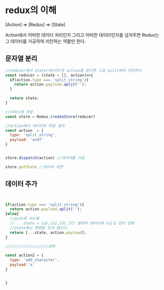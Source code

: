 # redux의 이해

[Action] => [Redux] => [State]

Action에서 어떠한 데이터 처리인지 그리고 어떠한 데이터인지를 넘겨주면 Redux는
그 데이터를 가공하여 리턴하는 역활만 한다.

## 문자열 분리

```javascript
//reducer에서 state(데이터)와 action을 받으면 그걸 split하여 리턴한다
const reducer = (state = [], action)=>{
  if(action.type === 'split_string'){
    return action.payload.aplit('');
  }

  return state;
}

//리덕스에 저장
const store = Redux.createStore(reducer)

//action에서 데이터와 타입 정의
const action  = {
  type: 'split_string',
  payload: 'asdf'
}


store.dispatch(action) //데이터를 가공

store.getState //데이터 리턴

```
## 데이터 추가

```javascript


if(action.type === 'split_string'){
  return action.payload.aplit('');
}else{
  //push와 비슷함
  // ...state = {a},{s},{d},{f} 형태의 데이터에 {a}도 같이 반환
  //state에는 영향을 주지 않는다.
  return [...state, action.payload];
}

///////////////////생략

const action2 = {
  type: 'add_character',
  payload:'a'
}


}
```
